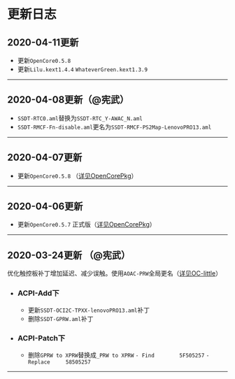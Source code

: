 # 更新日志


## 2020-04-11更新

  - 更新`OpenCore0.5.8` 
  - 更新`Lilu.kext1.4.4` `WhateverGreen.kext1.3.9` 

-------------------------------------------------------------------------------------------------------------------

## 2020-04-08更新（@宪武）

  - `SSDT-RTC0.aml`替换为`SSDT-RTC_Y-AWAC_N.aml`
  - `SSDT-RMCF-Fn-disable.aml`更名为`SSDT-RMCF-PS2Map-LenovoPRO13.aml`

-------------------------------------------------------------------------------------------------------------------

## 2020-04-07更新


  - 更新`OpenCore0.5.8` （[详见OpenCorePkg](https://github.com/acidanthera/OpenCorePkg/commit/05e3b1434359f6dc1b53484f3d16a50e76e19e6c)）
  
-------------------------------------------------------------------------------------------------------------------

## 2020-04-06更新

  - 更新`OpenCore0.5.7` 正式版（[详见OpenCorePkg](https://github.com/acidanthera/OpenCorePkg/releases)）
  
-------------------------------------------------------------------------------------------------------------------

## 2020-03-24更新 （@宪武）
优化触控板补丁增加延迟、减少误触。使用`AOAC-PRW`全局更名（[详见OC-little](https://github.com/daliansky/OC-little/tree/master/01-关于AOAC/01-5-AOAC-PRW全局更名)）

- ### ACPI-Add下
  - 更新`SSDT-OCI2C-TPXX-lenovoPRO13.aml`补丁
  - 删除`SSDT-GPRW.aml`补丁

- ### ACPI-Patch下
  - 删除`GPRW to XPRW`替换成`_PRW to XPRW`
                         `- Find        5F505257` 
                         `- Replace     58505257`
 
-------------------------------------------------------------------------------------------------------------------
